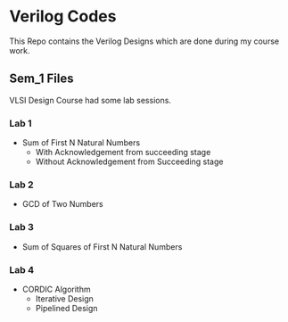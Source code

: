 # Verilog Codes
This Repo contains the Verilog Designs which are done during my course work. 
## Sem_1 Files
VLSI Design Course had some lab sessions. 

### Lab 1
* Sum of First N Natural Numbers
  * With Acknowledgement from succeeding stage
  * Without Acknowledgement from Succeeding stage

### Lab 2
* GCD of Two Numbers

### Lab 3
* Sum of Squares of First N Natural Numbers
### Lab 4
* CORDIC Algorithm
  * Iterative Design
  * Pipelined Design
